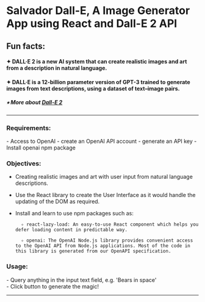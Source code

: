 # Salvador Dall-E, A Image Generator App using React and Dall-E 2 API

## Fun facts:

#### ✦ DALL·E 2 is a new AI system that can create realistic images and art from a description in natural language.

#### ✦ DALL·E is a 12-billion parameter version of GPT-3 trained to generate images from text descriptions, using a dataset of text–image pairs.

##### ⭒ More about [Dall-E 2](https://openai.com/dall-e-2/)

---

<h3><b>Requirements:</b></h3>
- Access to OpenAI
    - create an OpenAI API account
    - generate an API key
- Install openai npm package

<br>

<h3><b>Objectives:</b></h3>

- Creating realistic images and art with user input from natural language descriptions.

- Use the React library to create the User Interface as it would handle the updating of the DOM as required.

- Install and learn to use npm packages such as:

        ✧ react-lazy-load: An easy-to-use React component which helps you defer loading content in predictable way.

        ✧ openai: The OpenAI Node.js library provides convenient access to the OpenAI API from Node.js applications. Most of the code in this library is generated from our OpenAPI specification.

<h3><b>Usage:</b></h3>
- Query anything in the input text field, e.g. 'Bears in space'<br>
- Click button to generate the magic!

---

